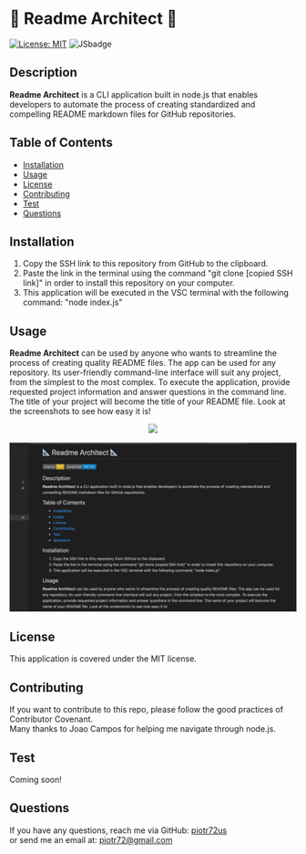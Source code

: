 
# :triangular_ruler: Readme Architect :triangular_ruler:
[![License: MIT](https://img.shields.io/badge/License-MIT-yellow.svg)](https://opensource.org/licenses/MIT)
![JSbadge](https://img.shields.io/badge/javascript-100.0%25-blue)

## Description
__Readme Architect__ is a CLI application built in node.js that enables developers to automate the process of creating standardized and compelling README markdown files for GitHub repositories.

## Table of Contents
* [Installation](#Installation)
* [Usage](#Usage)
* [License](#License)
* [Contributing](#Contributing)
* [Test](#Test)
* [Questions](#Questions)

## Installation
1. Copy the SSH link to this repository from GitHub to the clipboard.
2. Paste the link in the terminal using the command "git clone [copied SSH link]" in order to install this repository on your computer.
3. This application will be executed in the VSC terminal with the following command: "node index.js"

## Usage
__Readme Architect__ can be used by anyone who wants to streamline the process of creating quality README files.
The app can be used for any repository.
Its user-friendly command-line interface will suit any project, from the simplest to the most complex.
To execute the application, provide requested project information and answer questions in the command line.
The title of your project will become the title of your README file.
Look at the screenshots to see how easy it is!

<p align="center">
  <img src="https://media.giphy.com/media/7cl98qcD40f8j8G0Em/giphy.gif" />
</p>

![screenshot](img/screenshot.png)


## License
This application is covered under the MIT license.

## Contributing
If you want to contribute to this repo, please follow the good practices of Contributor Covenant.<br/>
Many thanks to Joao Campos for helping me navigate through node.js.

## Test
Coming soon!

## Questions
If you have any questions, reach me via GitHub: [piotr72us](https://github.com/Piotr72us)<br/>
or send me an email at: piotr72@gmail.com
